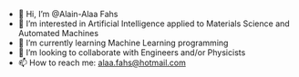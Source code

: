 - 👋 Hi, I’m @Alain-Alaa Fahs
- 👀 I’m interested in Artificial Intelligence applied to Materials Science and Automated Machines
- 🌱 I’m currently learning Machine Learning programming
- 💞️ I’m looking to collaborate with Engineers and/or Physicists
- 📫 How to reach me: alaa.fahs@hotmail.com 

<!---
AlaaFahs/AlaaFahs is a ✨ special ✨ repository because its `README.md` (this file) appears on your GitHub profile.
You can click the Preview link to take a look at your changes.
--->
